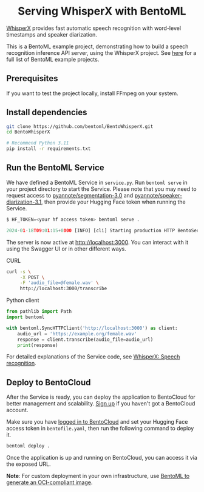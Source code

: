 <div align="center">
    <h1 align="center">Serving WhisperX with BentoML</h1>
</div>

[WhisperX](https://github.com/m-bain/WhisperX) provides fast automatic speech recognition with word-level timestamps and speaker diarization.

This is a BentoML example project, demonstrating how to build a speech recognition inference API server, using the WhisperX project. See [here](https://github.com/bentoml/BentoML/tree/main/examples) for a full list of BentoML example projects.

## Prerequisites

If you want to test the project locally, install FFmpeg on your system.

## Install dependencies

```bash
git clone https://github.com/bentoml/BentoWhisperX.git
cd BentoWhisperX

# Recommend Python 3.11
pip install -r requirements.txt
```

## Run the BentoML Service

We have defined a BentoML Service in `service.py`. Run `bentoml serve` in your project directory to start the Service.
Please note that you may need to request access to [pyannote/segmentation-3.0](https://huggingface.co/pyannote/segmentation-3.0) and [pyannote/speaker-diarization-3.1](https://huggingface.co/pyannote/speaker-diarization-3.1), then provide your Hugging Face token when running the Service.

```python
$ HF_TOKEN=<your hf access token> bentoml serve .

2024-01-18T09:01:15+0800 [INFO] [cli] Starting production HTTP BentoServer from "service:BentoWhisperX" listening on http://localhost:3000 (Press CTRL+C to quit)
```

The server is now active at [http://localhost:3000](http://localhost:3000/). You can interact with it using the Swagger UI or in other different ways.

CURL

```bash
curl -s \
     -X POST \
     -F 'audio_file=@female.wav' \
     http://localhost:3000/transcribe
```

Python client

```python
from pathlib import Path
import bentoml

with bentoml.SyncHTTPClient('http://localhost:3000') as client:
    audio_url = 'https://example.org/female.wav'
    response = client.transcribe(audio_file=audio_url)
    print(response)
```

For detailed explanations of the Service code, see [WhisperX: Speech recognition](https://docs.bentoml.org/en/latest/use-cases/audio/whisperx.html).

## Deploy to BentoCloud

After the Service is ready, you can deploy the application to BentoCloud for better management and scalability. [Sign up](https://www.bentoml.com/) if you haven't got a BentoCloud account.

Make sure you have [logged in to BentoCloud](https://docs.bentoml.com/en/latest/bentocloud/how-tos/manage-access-token.html) and set your Hugging Face access token in `bentofile.yaml`, then run the following command to deploy it.

```bash
bentoml deploy .
```

Once the application is up and running on BentoCloud, you can access it via the exposed URL.

**Note**: For custom deployment in your own infrastructure, use [BentoML to generate an OCI-compliant image](https://docs.bentoml.com/en/latest/guides/containerization.html).
